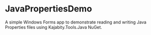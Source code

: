 # JavaPropertiesDemo
A simple Windows Forms app to demonstrate reading and writing Java Properties files using Kajabity.Tools.Java NuGet.
